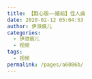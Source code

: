 ```yaml
---
title: 【戬心版——婚前】佳人曲
date: 2020-02-12 05:04:53
author: 伊潋痕儿
categories: 
  - 伊潋痕儿
  - 视频
tags: 
  - 视频
permalink: /pages/a6086b/
---
```


<iframeComp ihtml="https://player.bilibili.com/player.html?aid=88343796&cid=150918363&page=3&danmaku=1&high_quality=1"></iframeComp>

<!-- more -->
